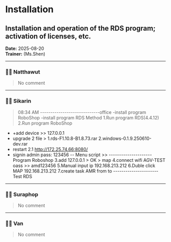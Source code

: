 # Installation
## Installation and operation of the RDS program; activation of licenses, etc.

**Date:** 2025-08-20  
**Trainer:** (Ms.Shen)

---

### 🧑‍💻 Natthawut
> No comment


---

### 🧑‍💻 Sikarin
> 08:34 AM 
-----------------------------office
-install program RoboShop
-install program RDS
Method
1.Run program RDS(4.4.12)
2.Run program RoboShop
- +add device >> 127.0.0.1  
- upgrade 2 file > 1.rds-F1.10.8-B1.8.73.rar 2.windows-0.1.9.250610-dev.rar
- restart
2.1 http://172.25.74.66:8080/
- signin admin pass: 123456
-- Menu script >>
---------------------Program Roboshop
3.add 127.0.0.1 > OK > map
4.connect wifi AGV-TEST oass >> amd123456
5.Manual input ip 192.168.213.212
6.Duble click MAP 192.168.213.212
7.create task AMR from to
----------------------Test RDS


---

### 🧑‍💻 Suraphop
> No comment


---

### 🧑‍💻 Van
> No comment

